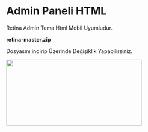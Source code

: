# Admin Paneli HTML
<p>Retina Admin Tema Html Mobil Uyumludur.</p>
<b>retina-master.zip</b> <p>Dosyasını indirip Üzerinde Değişiklik Yapabilirsiniz.</p>
<img style="-webkit-user-select: none;margin: auto;cursor: zoom-in;" src="https://raw.githubusercontent.com/meseburak/adminhtml/main/gorunum.png" width="360" height="176">
